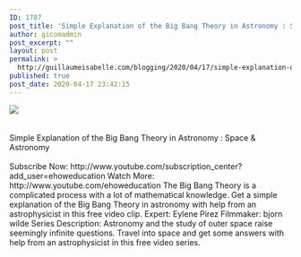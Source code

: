 ```yaml
---
ID: 1787
post_title: 'Simple Explanation of the Big Bang Theory in Astronomy : Space &#038; Astronomy'
author: gicomadmin
post_excerpt: ""
layout: post
permalink: >
  http://guillaumeisabelle.com/blogging/2020/04/17/simple-explanation-of-the-big-bang-theory-in-astronomy-space-astronomy/
published: true
post_date: 2020-04-17 23:42:15
---
```

<div>
  <img src='https://i.ytimg.com/vi/nMoOvGRfCig/maxresdefault.jpg' style='max-width:600px' /><br /><div>
    <br /><br /> Simple Explanation of the Big Bang Theory in Astronomy : Space & Astronomy <br /><br /> Subscribe Now: http://www.youtube.com/subscription_center?add_user=ehoweducation Watch More: http://www.youtube.com/ehoweducation The Big Bang Theory is a complicated process with a lot of mathematical knowledge. Get a simple explanation of the Big Bang Theory in astronomy with help from an astrophysicist in this free video clip. Expert: Eylene Pirez Filmmaker: bjorn wilde Series Description: Astronomy and the study of outer space raise seemingly infinite questions. Travel into space and get some answers with help from an astrophysicist in this free video series.
  </div>
</div>
